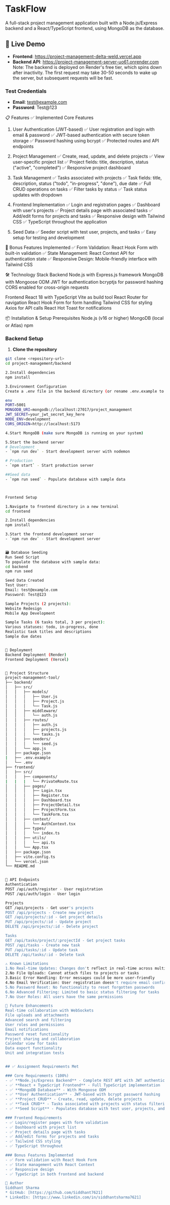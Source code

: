 # TaskFlow

A full-stack project management application built with a Node.js/Express backend and a React/TypeScript frontend, using MongoDB as the database.

## 🚀 Live Demo
- **Frontend**: https://project-management-delta-weld.vercel.app
- **Backend API**: https://project-management-server-uo61.onrender.com
Note: The backend is deployed on Render's free tier, which spins down after inactivity. The first request may take 30-50 seconds to wake up the server, but subsequent requests will be fast.


### Test Credentials
- **Email**: test@example.com
- **Password**: Test@123

📋 Features
✅ Implemented Core Features
1. User Authentication (JWT-based)
✅ User registration and login with email & password
✅ JWT-based authentication with secure token storage
✅ Password hashing using bcrypt
✅ Protected routes and API endpoints

2. Project Management
✅ Create, read, update, and delete projects
✅ View user-specific project list
✅ Project fields: title, description, status ("active", "completed")
✅ Responsive project dashboard

3. Task Management
✅ Tasks associated with projects
✅ Task fields: title, description, status ("todo", "in-progress", "done"), due date
✅ Full CRUD operations on tasks
✅ Filter tasks by status
✅ Task status updates with dropdown

4. Frontend Implementation
✅ Login and registration pages
✅ Dashboard with user's projects
✅ Project details page with associated tasks
✅ Add/edit forms for projects and tasks
✅ Responsive design with Tailwind CSS
✅ TypeScript throughout the application

5. Seed Data
✅ Seeder script with test user, projects, and tasks
✅ Easy setup for testing and development

🎯 Bonus Features Implemented
✅ Form Validation: React Hook Form with built-in validation
✅ State Management: React Context API for authentication state
✅ Responsive Design: Mobile-friendly interface with Tailwind CSS

🛠️ Technology Stack
Backend
Node.js with Express.js framework
MongoDB with Mongoose ODM
JWT for authentication
bcryptjs for password hashing
CORS enabled for cross-origin requests

Frontend
React 18 with TypeScript
Vite as build tool
React Router for navigation
React Hook Form for form handling
Tailwind CSS for styling
Axios for API calls
React Hot Toast for notifications



📦 Installation & Setup
Prerequisites
Node.js (v16 or higher)
MongoDB (local or Atlas)
npm

### Backend Setup
1. **Clone the repository**
```bash
git clone <repository-url>
cd project-management/backend

2.Install dependencies
npm install

3.Environment Configuration
Create a .env file in the backend directory (or rename .env.example to .env):

env
PORT=5001
MONGODB_URI=mongodb://localhost:27017/project_management
JWT_SECRET=your_jwt_secret_key_here
NODE_ENV=development
CORS_ORIGIN=http://localhost:5173

4.Start MongoDB (make sure MongoDB is running on your system)

5.Start the backend server
# Development
- `npm run dev` - Start development server with nodemon

# Production
- `npm start` - Start production server

##Seed data
- `npm run seed` - Populate database with sample data



Frontend Setup

1.Navigate to frontend directory in a new terminal
cd frontend

2.Install dependencies
npm install

3.Start the frontend development server
- `npm run dev` - Start development server


🗃️ Database Seeding
Run Seed Script
To populate the database with sample data:
cd backend
npm run seed

Seed Data Created
Test User:
Email: test@example.com
Password: Test@123

Sample Projects (2 projects):
Website Redesign
Mobile App Development

Sample Tasks (6 tasks total, 3 per project):
Various statuses: todo, in-progress, done
Realistic task titles and descriptions
Sample due dates


🚀 Deployment
Backend Deployment (Render)
Frontend Deployment (Vercel)


📁 Project Structure
project-management-tool/
├── backend/
│   ├── src/
│   │   ├── models/
│   │   │   ├── User.js
│   │   │   ├── Project.js
│   │   │   └── Task.js
│   │   ├── middleware/
│   │   │   └── auth.js
│   │   ├── routes/
│   │   │   ├── auth.js
│   │   │   ├── projects.js
│   │   │   └── tasks.js
│   │   ├── seeders/
│   │   │   └── seed.js
│   │   └── app.js
│   ├── package.json
|   ├── .env.example
│   └── .env
├── frontend/
│   ├── src/
│   │   ├── components/
|   |   |   └── PrivateRoute.tsx
│   │   ├── pages/
│   │   │   ├── Login.tsx
│   │   │   ├── Register.tsx
│   │   │   ├── Dashboard.tsx
│   │   │   ├── ProjectDetail.tsx
│   │   │   ├── ProjectForm.tsx
│   │   │   └── TaskForm.tsx
│   │   ├── context/
│   │   │   └── AuthContext.tsx
│   │   ├── types/
│   │   │   └── index.ts
│   │   ├── utils/
│   │   │   └── api.ts
│   │   └── App.tsx
│   ├── package.json
│   ├── vite.config.ts
│   └── vercel.json
└── README.md


🔌 API Endpoints
Authentication
POST /api/auth/register - User registration
POST /api/auth/login - User login

Projects
GET /api/projects - Get user's projects
POST /api/projects - Create new project
GET /api/projects/:id - Get project details
PUT /api/projects/:id - Update project
DELETE /api/projects/:id - Delete project

Tasks
GET /api/tasks/project/:projectId - Get project tasks
POST /api/tasks - Create new task
PUT /api/tasks/:id - Update task
DELETE /api/tasks/:id - Delete task

⚠️ Known Limitations
1.No Real-time Updates: Changes don't reflect in real-time across multiple sessions
2.No File Uploads: Cannot attach files to projects or tasks
3.Basic Error Handling: Error messages could be more user-friendly
4.No Email Verification: User registration doesn't require email confirmation
5.No Password Reset: No functionality to reset forgotten passwords
6.No Advanced Filtering: Limited to basic status filtering for tasks
7.No User Roles: All users have the same permissions

🔮 Future Enhancements
Real-time collaboration with WebSockets
File uploads and attachments
Advanced search and filtering
User roles and permissions
Email notifications
Password reset functionality
Project sharing and collaboration
Calendar view for tasks
Data export functionality
Unit and integration tests


## ✅ Assignment Requirements Met

### Core Requirements (100%)
- ✅ **Node.js/Express Backend** - Complete REST API with JWT authentication
- ✅ **React + TypeScript Frontend** - Full TypeScript implementation
- ✅ **MongoDB Database** - With Mongoose ODM
- ✅ **User Authentication** - JWT-based with bcrypt password hashing
- ✅ **Project CRUD** - Create, read, update, delete projects
- ✅ **Task CRUD** - Tasks associated with projects with status filtering
- ✅ **Seed Script** - Populates database with test user, projects, and tasks

### Frontend Requirements
- ✅ Login/register pages with form validation
- ✅ Dashboard with project list
- ✅ Project details page with tasks
- ✅ Add/edit forms for projects and tasks
- ✅ Tailwind CSS styling
- ✅ TypeScript throughout

### Bonus Features Implemented
- ✅ Form validation with React Hook Form
- ✅ State management with React Context
- ✅ Responsive design
- ✅ TypeScript in both frontend and backend

🤝 Author
Siddhant Sharma 
* GitHub: [https://github.com/Siddhant7621]
* LinkedIn: [https://www.linkedin.com/in/siddhantsharma7621]




